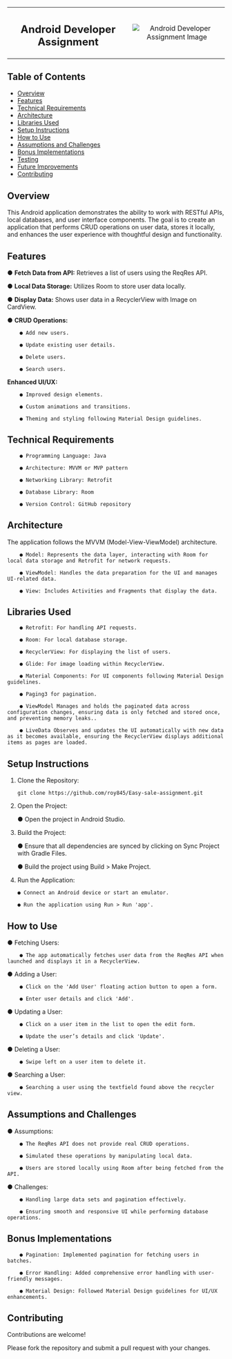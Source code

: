<table>
  <tr>
    <td style="text-align: center; vertical-align: middle;">
      <h2>Android Developer Assignment</h2>
    </td>
    <td style="text-align: center; vertical-align: middle;">
      <img src="https://encrypted-tbn0.gstatic.com/images?q=tbn:ANd9GcT2oS8IZc-LuWk9ZsLUx8_de1AnL47_vxjS1abc-b5fx1jd8kFP_FKwayC0gtJtLxowcYo&usqp=CAU" alt="Android Developer Assignment Image" />
    </td>
  </tr>
</table>

## Table of Contents

- [Overview](#overview)
- [Features](#features)
- [Technical Requirements](#technical-requirements)
- [Architecture](#architecture)
- [Libraries Used](#libraries-used)
- [Setup Instructions](#setup-instructions)
- [How to Use](#how-to-use)
- [Assumptions and Challenges](#assumptions-and-challenges)
- [Bonus Implementations](#bonus-implementations)
- [Testing](#testing)
- [Future Improvements](#future-improvements)
- [Contributing](#contributing)

## Overview

This Android application demonstrates the ability to work with RESTful APIs, local databases, and user interface components. The goal is to create an application that performs CRUD operations on user data, stores it locally, and enhances the user experience with thoughtful design and functionality.

## Features

● <b>Fetch Data from API:</b> Retrieves a list of users using the ReqRes API.

● <b>Local Data Storage:</b> Utilizes Room to store user data locally.

● <b>Display Data:</b> Shows user data in a RecyclerView with Image on CardView.

● <b>CRUD Operations:</b>

        ● Add new users.

        ● Update existing user details.

        ● Delete users.

        ● Search users.

<b>Enhanced UI/UX:</b>

        ● Improved design elements.

        ● Custom animations and transitions.

        ● Theming and styling following Material Design guidelines.

## Technical Requirements

        ● Programming Language: Java

        ● Architecture: MVVM or MVP pattern

        ● Networking Library: Retrofit

        ● Database Library: Room

        ● Version Control: GitHub repository

## Architecture

The application follows the MVVM (Model-View-ViewModel) architecture.

        ● Model: Represents the data layer, interacting with Room for local data storage and Retrofit for network requests.

        ● ViewModel: Handles the data preparation for the UI and manages UI-related data.

        ● View: Includes Activities and Fragments that display the data.

## Libraries Used

        ● Retrofit: For handling API requests.

        ● Room: For local database storage.

        ● RecyclerView: For displaying the list of users.

        ● Glide: For image loading within RecyclerView.

        ● Material Components: For UI components following Material Design guidelines.

        ● Paging3 for pagination.

        ● ViewModel Manages and holds the paginated data across configuration changes, ensuring data is only fetched and stored once, and preventing memory leaks..

        ● LiveData Observes and updates the UI automatically with new data as it becomes available, ensuring the RecyclerView displays additional items as pages are loaded.

## Setup Instructions

1.  Clone the Repository:

        git clone https://github.com/roy845/Easy-sale-assignment.git

2.  Open the Project:

    ● Open the project in Android Studio.

3.  Build the Project:

    ● Ensure that all dependencies are synced by clicking on Sync Project with
    Gradle Files.

    ● Build the project using Build > Make Project.

4.  Run the Application:

        ● Connect an Android device or start an emulator.

        ● Run the application using Run > Run 'app'.

## How to Use

● Fetching Users:

        ● The app automatically fetches user data from the ReqRes API when launched and displays it in a RecyclerView.

● Adding a User:

        ● Click on the 'Add User' floating action button to open a form.

        ● Enter user details and click 'Add'.

● Updating a User:

        ● Click on a user item in the list to open the edit form.

        ● Update the user’s details and click 'Update'.

● Deleting a User:

        ● Swipe left on a user item to delete it.

● Searching a User:

        ● Searching a user using the textfield found above the recycler view.

## Assumptions and Challenges

● Assumptions:

        ● The ReqRes API does not provide real CRUD operations.

        ● Simulated these operations by manipulating local data.

        ● Users are stored locally using Room after being fetched from the API.

● Challenges:

        ● Handling large data sets and pagination effectively.

        ● Ensuring smooth and responsive UI while performing database operations.

## Bonus Implementations

        ● Pagination: Implemented pagination for fetching users in batches.

        ● Error Handling: Added comprehensive error handling with user-friendly messages.

        ● Material Design: Followed Material Design guidelines for UI/UX enhancements.

## Contributing

Contributions are welcome!

Please fork the repository and submit a pull request with your changes.
